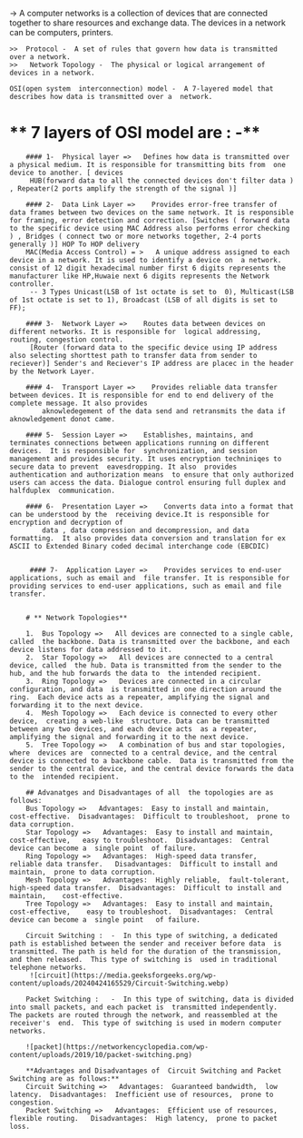 ->  A computer networks is a collection of devices  that are connected together to share resources and exchange data. 
    The devices in a network can be computers, printers.

    >>  Protocol -  A set of rules that govern how data is transmitted over a network. 
    >>   Network Topology -  The physical or logical arrangement of devices in a network. 

    OSI(open system  interconnection) model -  A 7-layered model that describes how data is transmitted over a  network. 
    
   # ** 7 layers of OSI model are : -**

        #### 1-  Physical layer =>   Defines how data is transmitted over a physical medium. It is responsible for transmitting bits from  one device to another. [ devices
         HUB(forward data to all the connected devices don't filter data ) , Repeater(2 ports amplify the strength of the signal )] 

        #### 2-  Data Link Layer =>    Provides error-free transfer of data frames between two devices on the same network. It is responsible  for framing, error detection and correction. [Switches ( forward data to the specific device using MAC Address also performs error checking ) , Bridges ( connect two or more networks together, 2-4 ports generally )] HOP To HOP delivery
        MAC(Media Access Control) = >   A unique address assigned to each device in a network. It is used to identify a device on  a network. consist of 12 digit hexadecimal number first 6 digits represents the manufacturer like HP,Huwaie next 6 digits represents the Network controller.
         -- 3 Types Unicast(LSB of 1st octate is set to  0), Multicast(LSB of 1st octate is set to 1), Broadcast (LSB of all digits is set to FF);

        #### 3-  Network Layer =>    Routes data between devices on different networks. It is responsible for  logical addressing, routing, congestion control.
         [Router (forward data to the specific device using IP address also selecting shorttest path to transfer data from sender to reciever)] Sender's and Reciever's IP address are placec in the header by the Network Layer.

        #### 4-  Transport Layer =>    Provides reliable data transfer between devices. It is responsible for end to end delivery of the complete message. It also provides
            aknowledegement of the data send and retransmits the data if aknowledgement donot came.

        #### 5-  Session Layer =>    Establishes, maintains, and terminates connections between applications running on different devices.  It is responsible for  synchronization, and session management and provides security. It uses encryption techniniqes to secure data to prevent  eavesdropping. It also  provides authentication and authorization means  to ensure that only authorized users can access the data. Dialogue control ensuring full duplex and halfduplex  communication. 

        #### 6-  Presentation Layer =>    Converts data into a format that can be understood by the  receiving device.It is responsible for encryption and decryption of
            data , data compression and decompression, and data formatting.  It also provides data conversion and translation for ex ASCII to Extended Binary coded decimal interchange code (EBCDIC)


         #### 7-  Application Layer =>    Provides services to end-user applications, such as email and  file transfer. It is responsible for   providing services to end-user applications, such as email and file transfer.


        # ** Network Topologies**

        1.  Bus Topology =>   All devices are connected to a single cable, called  the backbone. Data is transmitted over the backbone, and each device listens for data addressed to it.
        2.  Star Topology =>   All devices are connected to a central device, called  the hub. Data is transmitted from the sender to the hub, and the hub forwards the data to  the intended recipient.
        3.  Ring Topology =>   Devices are connected in a circular configuration, and data  is transmitted in one direction around the ring.  Each device acts as a repeater, amplifying the signal and forwarding it to the next device.
        4.  Mesh Topology =>   Each device is connected to every other device,  creating a web-like  structure. Data can be transmitted between any two devices, and each device acts  as a repeater, amplifying the signal and forwarding it to the next device.
        5.  Tree Topology =>   A combination of bus and star topologies, where  devices are  connected to a central device, and the central device is connected to a backbone cable.  Data is transmitted from the sender to the central device, and the central device forwards the data to the  intended recipient.

        ## Advanatges and Disadvantages of all  the topologies are as follows:
        Bus Topology =>   Advantages:  Easy to install and maintain,  cost-effective.  Disadvantages:  Difficult to troubleshoot,  prone to data corruption.
        Star Topology =>   Advantages:  Easy to install and maintain,  cost-effective,   easy to troubleshoot.  Disadvantages:  Central device can become a  single point  of failure.
        Ring Topology =>   Advantages:  High-speed data transfer,  reliable data transfer.   Disadvantages:  Difficult to install and maintain,  prone to data corruption.
        Mesh Topology =>   Advantages:  Highly reliable,  fault-tolerant,   high-speed data transfer.  Disadvantages:  Difficult to install and maintain,    cost-effective.
        Tree Topology =>   Advantages:  Easy to install and maintain,  cost-effective,    easy to troubleshoot.  Disadvantages:  Central device can become a  single point   of failure.

        Circuit Switching :  -  In this type of switching, a dedicated path is established between the sender and receiver before data  is transmitted. The path is held for the duration of the transmission, and then released.  This type of switching is  used in traditional telephone networks.
         ![circuit](https://media.geeksforgeeks.org/wp-content/uploads/20240424165529/Circuit-Switching.webp)

        Packet Switching :   -  In this type of switching, data is divided into small packets, and each packet is  transmitted independently.  The packets are routed through the network, and reassembled at the receiver's  end.  This type of switching is used in modern computer networks. 

        ![packet](https://networkencyclopedia.com/wp-content/uploads/2019/10/packet-switching.png)

        **Advantages and Disadvantages of  Circuit Switching and Packet Switching are as follows:**
        Circuit Switching =>   Advantages:  Guaranteed bandwidth,  low latency.  Disadvantages:  Inefficient use of resources,  prone to congestion. 
        Packet Switching =>   Advantages:  Efficient use of resources,  flexible routing.   Disadvantages:  High latency,  prone to packet loss.
























